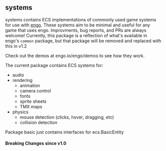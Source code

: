 ## systems

systems contains ECS implementations of commonly used game systems for use with
[engo](htts://engo.io). These systems aim to be minimal and useful for any game
that uses engo. Improvments, bug reports, and PRs are always welcome! Currently,
this package is a reflection of what's available in engo's `common` package, but
that package will be removed and replaced with this in v1.2

Check out the demos at engo.io/engo/demos to see how they work.

The current package contains ECS systems for:

 * audio
 * rendering
   * animation
   * camera control
   * fonts
   * sprite sheets
   * TMX maps
 * physics
   * mouse detection (clicks, hover, dragging, etc)
   * collision detection

Package basic just contains interfaces for ecs.BasicEntity

#### Breaking Changes since v1.0
